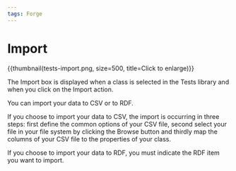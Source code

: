 ```yaml
---
tags: Forge
---
```


Import
======

{{thumbnail(tests-import.png, size=500, title=Click to enlarge)}}

The Import box is displayed when a class is selected in the Tests library and when you click on the Import action.

You can import your data to CSV or to RDF.

If you choose to import your data to CSV, the import is occurring in three steps: first define the common options of your CSV file, second select your file in your file system by clicking the Browse button and thirdly map the columns of your CSV file to the properties of your class.

If you choose to import your data to RDF, you must indicate the RDF item you want to import.

